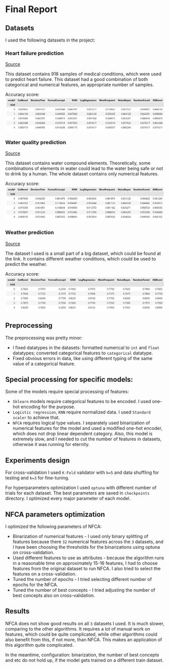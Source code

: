 # Final Report

## Datasets

I used the following datasets in the project:

### Heart failure prediction

[Source](https://www.kaggle.com/datasets/fedesoriano/heart-failure-prediction)

This dataset contains 918 samples of medical conditions, which were used to predict heart failure. This dataset had a good combination of both categorical and numerical features, an appropriate number of samples.

Accuracy score:
![Alt text](heart_metrics.jpg?raw=true "Heart metrics")

### Water quality prediction

[Source](https://www.kaggle.com/datasets/mssmartypants/water-quality)

This dataset contains water compound elements. Theoretically, some combinations of elements in water could lead to the water being safe or not to drink by a human. The whole dataset contains only numerical features.

Accuracy score:
![Alt text](water_metrics.jpg?raw=true "Water metrics")

### Weather prediction

[Source](https://www.kaggle.com/datasets/jsphyg/weather-dataset-rattle-package)

The dataset I used is a small part of a big dataset, which could be found at the link. It contains different weather conditions, which could be used to predict the weather. 

Accuracy score:
![Alt text](weather_metrics.jpg?raw=true "Weather metrics")

## Preprocessing

The preprocessing was pretty minor:
* I fixed datatypes in the datasets: formatted numerical to `int` and `float` datatypes; converted categorical features to `categorical` datatype.
* Fixed obvious errors in data, like using different typing of the same value of a categorical feature.

## Special processing for specific models:

Some of the models require special processing of features:

* `Sklearn` models require categorical features to be encoded. I used one-hot encoding for the purpose.
* `Logistic regression`, `KNN` require normalized data. I used `Standard scaler` to achieve that.
* `NFCA` requires logical type values. I separately used binarization of numerical features for the model and used a modified one-hot encoder, which does not drop linear dependent category. Also, this model is extremely slow, and I needed to cut the number of features in datasets, otherwise it was running for eternity.

## Experiments design

For cross-validation I used `K-Fold` validator with `k=5` and data shuffling for testing and `k=3` for fine-tuning.

For hyperparameters optimization I used `optuna` with different number of trials for each dataset. The best parameters are saved in `checkpoints` directory. I optimized every major parameter of each model.

## NFCA parameters optimization

I optimized the following parameters of NFCA:

* Binarization of numerical features - I used only binary splitting of features because there `32` numerical features across the `3` datasets, and I have been choosing the thresholds for the binarizations using optuna on cross-validation.
* Used different features to use as attributes - because the algorithm runs in a reasonable time on approximately 15-16 features, I had to choose features from the original dataset to run NFCA. I also tried to select the features on a cross-validation.
* Tuned the number of epochs - I tried selecting different number of epochs for the NFCA.
* Tuned the number of best concepts - I tried adjusting the number of best concepts also on cross-validation.

## Results

NFCA does not show good results on all `3` datasets I used. It is much slower, comparing to the other algorithms. It requires a lot of manual work on features, which could be quite complicated, while other algorithms could also benefit from this, if not more, than NFCA. This makes an application of this algorithm quite complicated.

In the meantime, configuration: binarization, the number of best concepts and etc do not hold up, if the model gets trained on a different train dataset.  